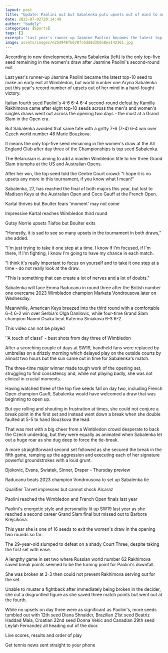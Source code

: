 ```yaml
---
layout: post
title: "Update: Paolini out but Sabalenka puts upsets out of mind to advance"
date: 2025-07-02T20:14:49
author: "badely"
categories: [Sports]
tags: []
excerpt: "Last year's runner-up Jasmine Paolini becomes the latest top-10 seed to make an early exit at Wimbledon, but world number one Aryna Sabalenka puts thi"
image: assets/images/e25d948fb670fc6dd8d3b0a8ea142361.jpg
---
```


According to new developments, Aryna Sabalenka (left) is the only top-five seed remaining in the women's draw after Jasmine Paolini's second-round exit

Last year's runner-up Jasmine Paolini became the latest top-10 seed to make an early exit at Wimbledon, but world number one Aryna Sabalenka put this year's record number of upsets out of her mind in a hard-fought victory.

Italian fourth seed Paolini's 4-6 6-4 6-4 second-round defeat by Kamilla Rakhimova came after eight top-10 seeds across the men's and women's singles draws went out across the opening two days - the most at a Grand Slam in the Open era.

But Sabalenka avoided that same fate with a gritty 7-6 (7-4) 6-4 win over Czech world number 48 Marie Bouzkova.

It means the only top-five seed remaining in the women's draw at the All England Club after day three of the Championships is top seed Sabalenka.

The Belarusian is aiming to add a maiden Wimbledon title to her three Grand Slam triumphs at the US and Australian Opens.

After her win, the top seed told the Centre Court crowd: "I hope it is no upsets any more in this tournament, if you know what I mean!"

Sabalenka, 27, has reached the final of both majors this year, but lost to Madison Keys at the Australian Open and Coco Gauff at the French Open.

Kartal thrives but Boulter fears 'moment' may not come

Impressive Kartal reaches Wimbledon third round

Gutsy Norrie upsets Tiafoe but Boulter exits

"Honestly, it is sad to see so many upsets in the tournament in both draws," she added.

"I'm just trying to take it one step at a time. I know if I'm focused, if I'm there, if I'm fighting, I know I'm going to have my chance in each match.

"I think it's really important to focus on yourself and to take it one step at a time - do not really look at the draw.

"This is something that can create a lot of nerves and a lot of doubts."

Sabalenka will face Emma Raducanu in round three after the British number one overcame 2023 Wimbledon champion Marketa Vondrousova later on Wednesday.

Meanwhile, American Keys breezed into the third round with a comfortable 6-4 6-2 win over Serbia's Olga Danilovic, while four-time Grand Slam champion Naomi Osaka beat Katerina Siniakova 6-3 6-2.

This video can not be played

''A touch of class!' - best shots from day three of Wimbledon

After a scorching couple of days at SW19, handheld fans were replaced by umbrellas on a drizzly morning which delayed play on the outside courts by almost two hours but the sun came out in time for Sabalenka's match.

The three-time major winner made tough work of the opening set, struggling to find consistency and, while not playing badly, she was not clinical in crucial moments.

Having watched three of the top five seeds fall on day two, including French Open champion Gauff, Sabalenka would have welcomed a draw that was beginning to open up.

But eye rolling and shouting in frustration at times, she could not conjure a break point in the first set and instead went down a break when she double faulted at 5-5 to hand Bouzkova the lead.

That was met with a big cheer from a Wimbledon crowd desperate to back the Czech underdog, but they were equally as animated when Sabalenka let out a huge roar as she dug deep to force the tie-break.

A more straightforward second set followed as she secured the break in the fifth game, ramping up the aggression and executing each of her signature powerful groundstrokes with a loud grunt.

Djokovic, Evans, Swiatek, Sinner, Draper - Thursday preview

Raducanu beats 2023 champion Vondrousova to set up Sabalenka tie

Qualifier Tarvet impresses but cannot shock Alcaraz

Paolini reached the Wimbledon and French Open finals last year

Paolini's energetic style and personality lit up SW19 last year as she reached a second career Grand Slam final but missed out to Barbora Krejcikova.

This year she is one of 16 seeds to exit the women's draw in the opening two rounds so far.

The 29-year-old slumped to defeat on a shady Court Three, despite taking the first set with ease.

A lengthy game in set two where Russian world number 62 Rakhimova saved break points seemed to be the turning point for Paolini's downfall.

She was broken at 3-3 then could not prevent Rakhimova serving out for the set.

Unable to muster a fightback after immediately being broken in the decider, she cut a disgruntled figure as she saved three match points but went out at the fourth.

While no upsets on day three were as significant as Paolini's, more seeds tumbled out with 12th seed Diana Shnaider, Brazilian 21st seed Beatriz Haddad Maia, Croatian 22nd seed Donna Vekic and Canadian 29th seed Leylah Fernandez all heading out of the door.

Live scores, results and order of play

Get tennis news sent straight to your phone

